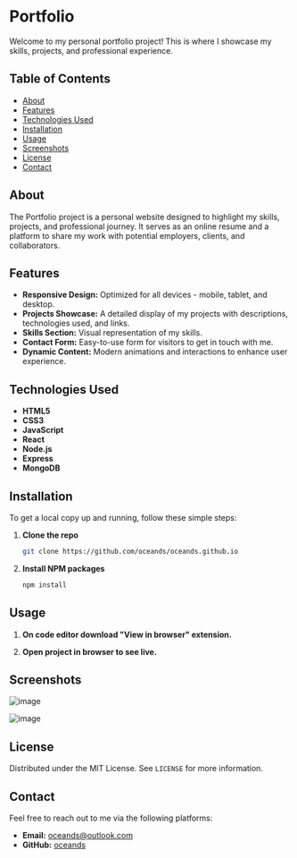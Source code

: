 
# Portfolio

Welcome to my personal portfolio project! This is where I showcase my skills, projects, and professional experience.

## Table of Contents

- [About](#about)
- [Features](#features)
- [Technologies Used](#technologies-used)
- [Installation](#installation)
- [Usage](#usage)
- [Screenshots](#screenshots)
- [License](#license)
- [Contact](#contact)

## About

The Portfolio project is a personal website designed to highlight my skills, projects, and professional journey. It serves as an online resume and a platform to share my work with potential employers, clients, and collaborators.

## Features

- **Responsive Design:** Optimized for all devices - mobile, tablet, and desktop.
- **Projects Showcase:** A detailed display of my projects with descriptions, technologies used, and links.
- **Skills Section:** Visual representation of my skills.
- **Contact Form:** Easy-to-use form for visitors to get in touch with me.
- **Dynamic Content:** Modern animations and interactions to enhance user experience.

## Technologies Used

- **HTML5**
- **CSS3**
- **JavaScript**
- **React**
- **Node.js**
- **Express**
- **MongoDB**

## Installation

To get a local copy up and running, follow these simple steps:

1. **Clone the repo**
   ```sh
   git clone https://github.com/oceands/oceands.github.io
   ```
2. **Install NPM packages**
   ```sh
   npm install
   ```

## Usage
1. **On code editor download "View in browser" extension.**

2. **Open project in browser to see live.**

## Screenshots

![image](https://github.com/oceands/oceands.github.io/assets/94485584/7b64fdab-ae8b-4a89-838b-e0a581b9eb71)

![image](https://github.com/oceands/oceands.github.io/assets/94485584/0e09f467-81c1-4351-b401-ba416a1634d6)


## License

Distributed under the MIT License. See `LICENSE` for more information.

## Contact

Feel free to reach out to me via the following platforms:

- **Email:** [oceands@outlook.com](mailto:oceands@outlook.com)
- **GitHub:** [oceands](https://github.com/oceands)

